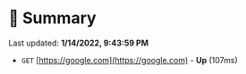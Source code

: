 # 📖 Summary
Last updated: **1/14/2022, 9:43:59 PM**

- `GET` [https://google.com](https://google.com) - **Up** (107ms)
